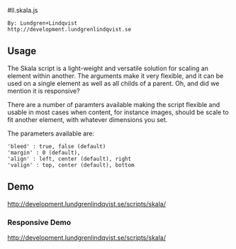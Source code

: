#ll.skala.js

    By: Lundgren+Lindqvist
    http://development.lundgrenlindqvist.se

## Usage

The Skala script is a light-weight and versatile solution for scaling an element within another. The arguments make it very flexible, and it can be used on a single element as well as all childs of a parent. Oh, and did we mention it is responsive?

There are a number of paramters available making the script flexible and usable in most cases when content, for instance images, should be scale to fit another element, with whatever dimensions you set.

The parameters available are:

    'bleed' : true, false (default)
    'margin' : 0 (default),
    'align' : left, center (default), right
    'valign' : top, center (default), bottom

## Demo

http://development.lundgrenlindqvist.se/scripts/skala/

### Responsive Demo

http://development.lundgrenlindqvist.se/scripts/skala/